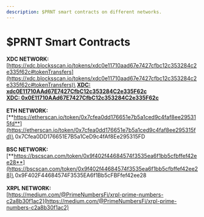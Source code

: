 ```yaml
---
description: $PRNT smart contracts on different networks.
---
```


# $PRNT Smart Contracts

**XDC NETWORK:** \
[https://xdc.blocksscan.io/tokens/xdc0e11710aad67e7427cfbc12c353284c2e335f62c#tokenTransfers](https://xdc.blocksscan.io/tokens/xdc0e11710aad67e7427cfbc12c353284c2e335f62c#tokenTransfers)\
[**XDC: xdc0E11710AAd67E7427CfbC12c353284C2e335F62c** ](https://xdc.blocksscan.io/tokens/xdc0e11710aad67e7427cfbc12c353284c2e335f62c)\
[**XDC: 0x0E11710AAd67E7427CfbC12c353284C2e335F62c**](https://xdc.blocksscan.io/tokens/xdc0e11710aad67e7427cfbc12c353284c2e335f62c)\
\
**ETH NETWORK:**\
[**https://etherscan.io/token/0x7cfea0dd176651e7b5a1ced9c4faf8ee295315fd**](https://etherscan.io/token/0x7cfea0dd176651e7b5a1ced9c4faf8ee295315fd)\
0x7Cfea0DD176651E7B5a1CeD9c4fAf8Ee295315FD\
\
**BSC NETWORK:**\
[**https://bscscan.com/token/0x9f402f44684574f3535ea6f1bb5cfbffef42ee28**](https://bscscan.com/token/0x9f402f44684574f3535ea6f1bb5cfbffef42ee28)\
0x9F402F44684574F3535EA6f1Bb5cFBFfef42ee28\
\
**XRPL NETWORK:**\
[https://medium.com/@PrimeNumbersFi/xrpl-prime-numbers-c2a8b30f1ac2](https://medium.com/@PrimeNumbersFi/xrpl-prime-numbers-c2a8b30f1ac2)
